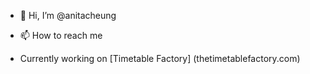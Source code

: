 - 👋 Hi, I’m @anitacheung
<!-- - 👀 I’m interested in AI and machine learning -->
<!-- - 💞️ I’m looking to collaborate on anything -->
- 📫 How to reach me

- Currently working on [Timetable Factory] (thetimetablefactory.com)

<!---
anitacheung83/anitacheung83 is a ✨ special ✨ repository because its `README.md` (this file) appears on your GitHub profile.
You can click the Preview link to take a look at your changes.
--->
